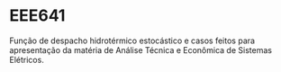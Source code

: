 # EEE641

Função de despacho hidrotérmico estocástico e casos feitos para apresentação da matéria de Análise Técnica e Econômica de Sistemas Elétricos.
